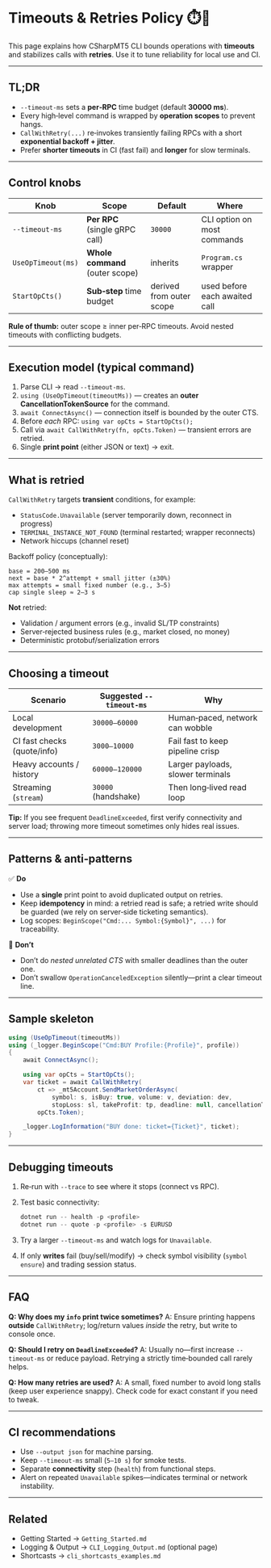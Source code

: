 # Timeouts & Retries Policy ⏱️🔁

This page explains how CSharpMT5 CLI bounds operations with **timeouts** and stabilizes calls with **retries**. Use it to tune reliability for local use and CI.

---

## TL;DR

* `--timeout-ms` sets a **per‑RPC** time budget (default **30000 ms**).
* Every high‑level command is wrapped by **operation scopes** to prevent hangs.
* `CallWithRetry(...)` re‑invokes transiently failing RPCs with a short **exponential backoff + jitter**.
* Prefer **shorter timeouts** in CI (fast fail) and **longer** for slow terminals.

---

## Control knobs

| Knob               | Scope                           | Default                  | Where                         |
| ------------------ | ------------------------------- | ------------------------ | ----------------------------- |
| `--timeout-ms`     | **Per RPC** (single gRPC call)  | `30000`                  | CLI option on most commands   |
| `UseOpTimeout(ms)` | **Whole command** (outer scope) | inherits                 | `Program.cs` wrapper          |
| `StartOpCts()`     | **Sub‑step** time budget        | derived from outer scope | used before each awaited call |

**Rule of thumb:** outer scope ≥ inner per‑RPC timeouts. Avoid nested timeouts with conflicting budgets.

---

## Execution model (typical command)

1. Parse CLI → read `--timeout-ms`.
2. `using (UseOpTimeout(timeoutMs))` — creates an **outer CancellationTokenSource** for the command.
3. `await ConnectAsync()` — connection itself is bounded by the outer CTS.
4. Before *each* RPC: `using var opCts = StartOpCts();`
5. Call via `await CallWithRetry(fn, opCts.Token)` — transient errors are retried.
6. Single **print point** (either JSON or text) → exit.

---

## What is retried

`CallWithRetry` targets **transient** conditions, for example:

* `StatusCode.Unavailable` (server temporarily down, reconnect in progress)
* `TERMINAL_INSTANCE_NOT_FOUND` (terminal restarted; wrapper reconnects)
* Network hiccups (channel reset)

Backoff policy (conceptually):

```
base = 200–500 ms
next = base * 2^attempt + small jitter (±30%)
max attempts = small fixed number (e.g., 3–5)
cap single sleep ≈ 2–3 s
```

**Not** retried:

* Validation / argument errors (e.g., invalid SL/TP constraints)
* Server‑rejected business rules (e.g., market closed, no money)
* Deterministic protobuf/serialization errors

---

## Choosing a timeout

| Scenario                    | Suggested `--timeout-ms` | Why                               |
| --------------------------- | ------------------------ | --------------------------------- |
| Local development           | `30000–60000`            | Human‑paced, network can wobble   |
| CI fast checks (quote/info) | `3000–10000`             | Fail fast to keep pipeline crisp  |
| Heavy accounts / history    | `60000–120000`           | Larger payloads, slower terminals |
| Streaming (`stream`)        | `30000` (handshake)      | Then long‑lived read loop         |

**Tip:** If you see frequent `DeadlineExceeded`, first verify connectivity and server load; throwing more timeout sometimes only hides real issues.

---

## Patterns & anti‑patterns

✅ **Do**

* Use a **single** print point to avoid duplicated output on retries.
* Keep **idempotency** in mind: a retried read is safe; a retried write should be guarded (we rely on server‑side ticketing semantics).
* Log scopes: `BeginScope("Cmd:... Symbol:{Symbol}", ...)` for traceability.

🚫 **Don’t**

* Don’t do *nested unrelated CTS* with smaller deadlines than the outer one.
* Don’t swallow `OperationCanceledException` silently—print a clear timeout line.

---

## Sample skeleton

```csharp
using (UseOpTimeout(timeoutMs))
using (_logger.BeginScope("Cmd:BUY Profile:{Profile}", profile))
{
    await ConnectAsync();

    using var opCts = StartOpCts();
    var ticket = await CallWithRetry(
        ct => _mt5Account.SendMarketOrderAsync(
            symbol: s, isBuy: true, volume: v, deviation: dev,
            stopLoss: sl, takeProfit: tp, deadline: null, cancellationToken: ct),
        opCts.Token);

    _logger.LogInformation("BUY done: ticket={Ticket}", ticket);
}
```

---

## Debugging timeouts

1. Re‑run with `--trace` to see where it stops (connect vs RPC).
2. Test basic connectivity:

   ```powershell
   dotnet run -- health -p <profile>
   dotnet run -- quote -p <profile> -s EURUSD
   ```
3. Try a larger `--timeout-ms` and watch logs for `Unavailable`.
4. If only **writes** fail (buy/sell/modify) → check symbol visibility (`symbol ensure`) and trading session status.

---

## FAQ

**Q: Why does my `info` print twice sometimes?**
A: Ensure printing happens **outside** `CallWithRetry`; log/return values *inside* the retry, but write to console once.

**Q: Should I retry on `DeadlineExceeded`?**
A: Usually no—first increase `--timeout-ms` or reduce payload. Retrying a strictly time‑bounded call rarely helps.

**Q: How many retries are used?**
A: A small, fixed number to avoid long stalls (keep user experience snappy). Check code for exact constant if you need to tweak.

---

## CI recommendations

* Use `--output json` for machine parsing.
* Keep `--timeout-ms` small (`5–10 s`) for smoke tests.
* Separate **connectivity** step (`health`) from functional steps.
* Alert on repeated `Unavailable` spikes—indicates terminal or network instability.

---

## Related

* Getting Started → `Getting_Started.md`
* Logging & Output → `CLI_Logging_Output.md` (optional page)
* Shortcasts → `cli_shortcasts_examples.md`
